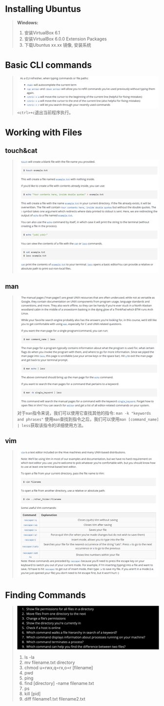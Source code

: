# Installing Ubuntus
> **Windows:**
> 1. 安装VirtualBox 6.1
> 2. 安装VirtualBox 6.0.0 Extension Packages
> 3. 下载Ubuntus xx.xx 镜像, 安装系统



# Basic CLI commands
> ![image.png](./Labs__CLI_Setup.assets/20231023_2304236729.png)
> `<ctrl>+c`退出当前程序执行。


# Working with Files
## touch&cat
> ![image.png](./Labs__CLI_Setup.assets/20231023_2304241361.png)



## man
> ![image.png](./Labs__CLI_Setup.assets/20231023_2304255375.png)
> 对于`man`指令来说，我们可以使用它查找其他的指令: `man -k "keywords and phrases"`
> 使用`man`查找到指令之后，我们可以使用`man [command_name] | less`获取该指令的详细使用方法。



## vim
> ![image.png](./Labs__CLI_Setup.assets/20231023_2304261073.png)




# Finding Commands
> ![image.png](./Labs__CLI_Setup.assets/20231023_2304273339.png)
> 1. ls -la
> 2. mv filename.txt directory
> 3. chmod u=rwx,q=rx,o=r [filename]
> 4. pwd
> 5. ping
> 6. find [directory] -name filename.txt
> 7. ps
> 8. kill [pid]
> 9. diff filename1.txt filename2.txt









